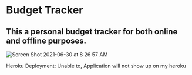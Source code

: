 # Budget Tracker 

## This a personal budget tracker for both online and offline purposes.




![Screen Shot 2021-06-30 at 8 26 57 AM](https://user-images.githubusercontent.com/76604281/123996017-bffe7680-d983-11eb-9a31-4411c6e4b735.png)


Heroku Deployment: Unable to, Application will not show up on my heroku